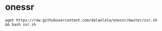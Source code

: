 # onessr

```
wget https://raw.githubusercontent.com/dalaolala/onessr/master/ssr.sh && bash ssr.sh
```
